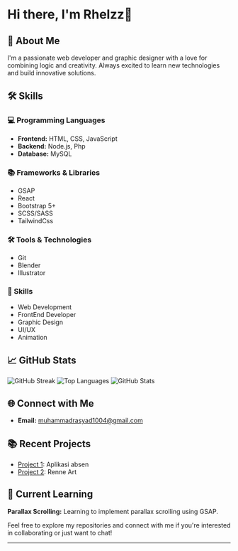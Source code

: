 # Hi there, I'm Rhelzz👋

## 🚀 About Me
I'm a passionate web developer and graphic designer with a love for combining logic and creativity. Always excited to learn new technologies and build innovative solutions.

## 🛠️ Skills

### 💻 Programming Languages
<ul>
  <li><strong>Frontend:</strong> HTML, CSS, JavaScript</li>
  <li><strong>Backend:</strong> Node.js, Php</li>
  <li><strong>Database:</strong> MySQL</li>
</ul>

### 📚 Frameworks & Libraries
<ul>
  <li>GSAP</li>
  <li>React</li>
  <li>Bootstrap 5+</li>
  <li>SCSS/SASS</li>
  <li>TailwindCss</li>
</ul>

### 🛠️ Tools & Technologies
<ul>
  <li>Git</li>
  <li>Blender</li>
  <li>Illustrator</li>
</ul>

### 🎨 Skills
<ul>
  <li>Web Development</li>
  <li>FrontEnd Developer</li>
  <li>Graphic Design</li>
  <li>UI/UX</li>
  <li>Animation</li>
</ul>

## 📈 GitHub Stats
<p>
  <img src="https://github-readme-streak-stats.herokuapp.com/?user=[rhelzz]" alt="GitHub Streak" />
  <img src="https://github-readme-stats.vercel.app/api/top-langs/?username=[rhelzz]&layout=compact" alt="Top Languages" />
  <img src="https://github-readme-stats.vercel.app/api?username=[rhelzz]&show_icons=true&hide_title=true&count_private=true" alt="GitHub Stats" />
</p>

## 🌐 Connect with Me
<ul>
  <li><strong>Email:</strong> <a href="mailto:muhammadrasyad1004@gmail.com">muhammadrasyad1004@gmail.com</a></li>
</ul>

## 📚 Recent Projects
<ul>
  <li><a href="link-to-project">Project 1</a>: Aplikasi absen</li>
  <li><a href="link-to-project">Project 2</a>: Renne Art</li>
</ul>

## 📜 Current Learning
<p>
  <strong>Parallax Scrolling:</strong> Learning to implement parallax scrolling using GSAP.
</p>

Feel free to explore my repositories and connect with me if you're interested in collaborating or just want to chat!

---
